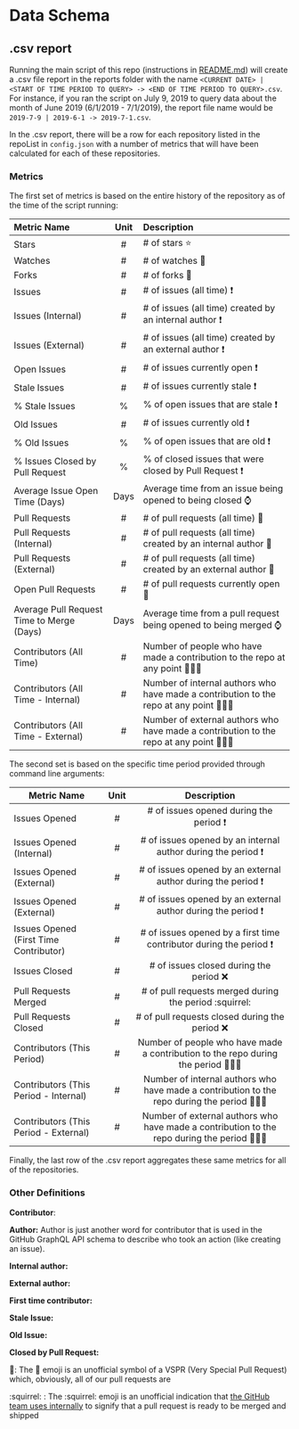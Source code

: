 # Data Schema

## .csv report

Running the main script of this repo (instructions in [README.md](https://github.com/GSA/code-gov-github-metrics/blob/master/README.md)) will create a .csv file report in the reports folder with the name `<CURRENT DATE> | <START OF TIME PERIOD TO QUERY> -> <END OF TIME PERIOD TO QUERY>.csv`. For instance, if you ran the script on July 9, 2019 to query data about the month of June 2019 (6/1/2019 - 7/1/2019), the report file name would be `2019-7-9 | 2019-6-1 -> 2019-7-1.csv`.

In the .csv report, there will be a row for each repository listed in the repoList in `config.json` with a number of metrics that will have been calculated for each of these repositories.

### Metrics

The first set of metrics is based on the entire history of the repository as of the time of the script running:

| Metric Name                                | Unit   | Description                         |
| :----------------------------------------- |:------:| :---------------------------------- |
| Stars                                      | #      | # of stars ⭐ |
| Watches                                    | #      | # of watches 👀 |
| Forks                                      | #      | # of forks 🍴 |
| Issues                                     | #      | # of issues (all time) ❗ |
| Issues (Internal)                          | #      | # of issues (all time) created by an internal author ❗ |
| Issues (External)                          | #      | # of issues (all time) created by an external author ❗ |
| Open Issues                                | #      | # of issues currently open ❗ |
| Stale Issues                               | #      | # of issues currently stale ❗ |
| % Stale Issues                             | %      | % of open issues that are stale ❗ |
| Old Issues                                 | #      | # of issues currently old ❗ |
| % Old Issues                               | %      | % of open issues that are old ❗ |
| % Issues Closed by Pull Request            | %      | % of closed issues that were closed by Pull Request ❗ |
| Average Issue Open Time (Days)             | Days   | Average time from an issue being opened to being closed ⌚ |
| Pull Requests                              | #      | # of pull requests (all time) 🛵 |
| Pull Requests (Internal)                   | #      | # of pull requests (all time) created by an internal author 🛵 |
| Pull Requests (External)                   | #      | # of pull requests (all time) created by an external author 🛵 |
| Open Pull Requests                         | #      | # of pull requests currently open 🛵 |
| Average Pull Request Time to Merge (Days)  | Days   | Average time from a pull request being opened to being merged ⌚ |
| Contributors (All Time)                    | #      | Number of people who have made a contribution to the repo at any point 👩🏽‍💻 |
| Contributors (All Time - Internal)         | #      | Number of internal authors who have made a contribution to the repo at any point 👩🏽‍💻 |
| Contributors (All Time - External)         | #      | Number of external authors who have made a contribution to the repo at any point 👩🏽‍💻 |



The second set is based on the specific time period provided through command line arguments:

| Metric Name                                | Unit   | Description                         |
| ------------------------------------------ |:------:| :----------------------------------:|
| Issues Opened                              | #      | # of issues opened during the period ❗ |
| Issues Opened (Internal)                   | #      | # of issues opened by an internal author during the period ❗ |
| Issues Opened (External)                   | #      | # of issues opened by an external author during the period ❗ |
| Issues Opened (External)                   | #      | # of issues opened by an external author during the period ❗ |
| Issues Opened (First Time Contributor)     | #      | # of issues opened by a first time contributor during the period ❗ |
| Issues Closed                              | #      | # of issues closed during the period ❌ |
| Pull Requests Merged                       | #      | # of pull requests merged during the period :squirrel: |
| Pull Requests Closed                       | #      | # of pull requests closed during the period ❌ |
| Contributors (This Period)                 | #      | Number of people who have made a contribution to the repo during the period 👩🏽‍💻 |
| Contributors (This Period - Internal)      | #      | Number of internal authors who have made a contribution to the repo during the period 👩🏽‍💻 |
| Contributors (This Period - External)      | #      | Number of external authors who have made a contribution to the repo during the period 👩🏽‍💻 |


Finally, the last row of the .csv report aggregates these same metrics for all of the repositories.

### Other Definitions

**Contributor**:

**Author:** Author is just another word for contributor that is used in the GitHub GraphQL API schema to describe who took an action (like creating an issue).

**Internal author:**

**External author:**

**First time contributor:**

**Stale Issue:**

**Old Issue:**

**Closed by Pull Request:**

🛵: The 🛵 emoji is an unofficial symbol of a VSPR (Very Special Pull Request) which, obviously, all of our pull requests are

:squirrel: : The :squirrel: emoji is an unofficial indication that [the GitHub team uses internally](https://www.quora.com/On-GitHub-what-is-the-significance-of-the-Ship-It-squirrel) to signify that a pull request is ready to be merged and shipped

